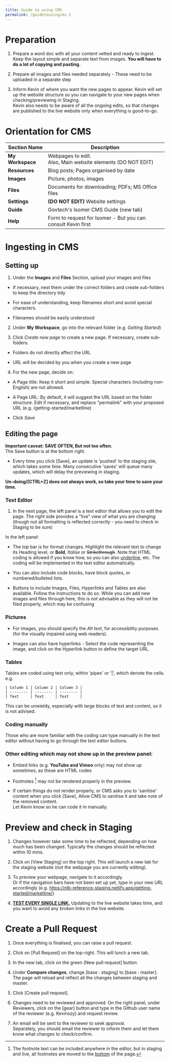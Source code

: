 ```yaml
---
title: Guide to using CMS
permalink: /guidetousingcms-1
---
```

# Preparation

1) Prepare a word doc with all your content vetted and ready to ingest. Keep the layout simple and separate text from images. **You will have to do a lot of copying and pasting.**

2) Prepare all images and files needed separately - These need to be uploaded in a separate step

3) Inform Kevin of where you want the new pages to appear. Kevin will set up the website structure so you can navigate to your new pages when checking/previewing in Staging.  
Kevin also needs to be aware of all the ongoing edits, so that changes are published to the live website only when everything is good-to-go.

# Orientation for CMS

|**Section Name**|**Description**|
|----------------------|--------------------|
|**My Workspace**|Webpages to edit.<br>Also, Main website elements (DO NOT EDIT)|
|**Resources**|Blog posts; Pages organised by date|
|**Images**|Picture, photos, images|
|**Files**|Documents for downloading; PDFs; MS Office files|
|**Settings**|**(DO NOT EDIT)** Website settings|
|**Guide**|Govtech's Isomer CMS Guide (new tab)|
|**Help**|Form to request for Isomer - But you can consult Kevin first|

# Ingesting in CMS
## Setting up
1) Under the **Images** and **Files** Section, upload your images and files 

* If necessary, nest them under the correct folders and create sub-folders to keep the directory tidy

* For ease of understanding, keep filenames short and avoid special characters.

* Filenames should be easily understood

2) Under **My Workspace**, go into the relevant folder (e.g. *Getting Started*)

3) Click *Create new page* to create a new page. If necessary, create sub-folders.

*  Folders do not directly affect the URL

*  URL will be decided by you when you create a new page

4) For the new page, decide on:

* A Page title: Keep it short and simple. Special characters (including non-English) are not allowed.

* A Page URL: By default, it will suggest the URL based on the folder structure. Edit if necessary, and replace "permalink" with your proposed URL (e.g. /getting-started/marketline) 

* Click *Save*

## Editing the page

**Important caveat: SAVE OFTEN, But not too often.**  
The Save button is at the bottom right.  
* Every time you click [Save], an update is 'pushed' to the staging site, which takes some time. Many consecutive 'saves' will queue many updates, which will delay the previewing in staging.   

**Un-doing/[CTRL+Z] does not always work, so take your time to save your time.**

### Text Editor

1) In the next page, the left panel is a text editor that allows you to edit the page. The right side provides a "live" view of what you are changing (though not all formatting is reflected correctly - you need to check in Staging to be sure)

In the left panel: 

* The top bar is for format changes. Highlight the relevant text to change its Heading level, or **Bold**, *Italise* or ~~Strikethrough~~. Note that HTML coding is allowed if you know how, so you can also <u>underline</u>, etc. The coding will be implemented in the text editor automatically.

* You can also include code blocks, have block quotes, or numbered/bulleted lists.

* Buttons to include Images, Files, Hyperlinks and Tables are also available. Follow the instructions to do so. While you can add new images and files through here, this is not advisable as they will not be filed properly, which may be confusing

### Pictures

* For images, you should specify the *Alt text*, for accessibility purposes (for the visually impaired using web readers).

* Images can also have hyperlinks - Select the code representing the image, and click on the Hyperlink button to define the target URL.

### Tables

Tables are coded using text only, within 'pipes' or '|', which denote the cells.
e.g.

```
| Column 1 | Column 2 | Column 3 |
| -------- | -------- | -------- |
| Text     | Text     | Text     |
```

This can be unwieldy, especially with large blocks of text and content, so it is not advised.

### Coding manually

Those who are more familiar with the coding can type manually in the text editor without having to go through the text editor buttons.

### Other editing which may not show up in the preview panel:

* Embed links (e.g. **YouTube and Vimeo** only) may not show up sometimes, as these are HTML codes

* Footnotes [^1] may not be rendered properly in the preview.

[^1]: The footnote text can be included anywhere in the editor, but in staging and live, all footnotes are moved to the <u>bottom</u> of the page.

* If certain things do not render properly, or CMS asks you to 'sanitise' content when you click [Save], Allow CMS to sanitise it and take note of the removed content.  
Let Kevin know so he can code it in manually.

# Preview and check in Staging
1) Changes however take some time to be reflected, depending on how much has been changed. Typically the changes should be reflected within 10 mins.

2) Click on [View Staging] on the top right. This will launch a new tab for the staging website (not the webpage you are currently editing).

3) To preview your webpage, navigate to it accordingly.  
Or if the navigation bars have not been set up yet, type in your new URL accordingly (e.g. https://nlb-reference-staging.netlify.app/getting-started/marketline/) 

4) **<u>TEST EVERY SINGLE LINK.</u>** Updating to the live website takes time, and you want to avoid any broken links in the live website.

# Create a Pull Request

1) Once everything is finalised, you can raise a pull request.

2) Click on [Pull Request] on the top-right. This will lunch a new tab.

3) In the new tab, click on the green [New pull request] button.

4) Under **Compare changes**, change [base : staging] to [base : master]. The page will reload and reflect all the changes  between staging and master.

5) Click [Create pull request].

6) Changes need to be reviewed and approved. On the right panel, under Reviewers, click on the [gear] button and type in the Github user name of the reviewer (e.g. Kevinszy) and request review.

7) An email will be sent to the reviewer to seek approval.  
Separately, you should email the reviewer to inform them and let them know what changes to check/confirm.